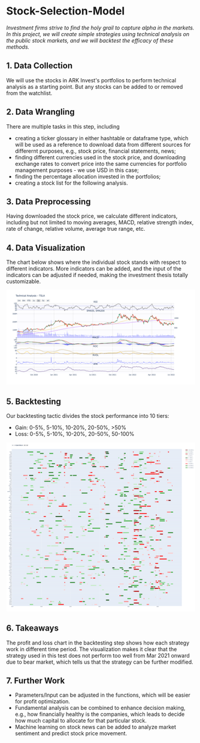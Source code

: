 # Stock-Selection-Model

*Investment firms strive to find the holy grail to capture alpha in the markets. In this project, we will create simple strategies using technical analysis on the public stock markets, and we will backtest the efficacy of these methods.*

## 1. Data Collection

We will use the stocks in ARK Invest's portfolios to perform technical analysis as a starting point. But any stocks can be added to or removed from the watchlist.

## 2. Data Wrangling

There are multiple tasks in this step, including
- creating a ticker glossary in either hashtable or dataframe type, which will be used as a reference to download data from different sources for differernt purposes, e.g., stock price, financial statements, news;
- finding different currencies used in the stock price, and downloading exchange rates to convert price into the same currencies for portfolio management purposes - we use USD in this case;
- finding the percentage allocation invested in the portfolios;
- creating a stock list for the following analysis.

## 3. Data Preprocessing

Having downloaded the stock price, we calculate different indicators, including but not limited to moving averages, MACD, relative strength index, rate of change, relative volume, average true range, etc.

## 4. Data Visualization

The chart below shows where the individual stock stands with respect to different indicators. More indicators can be added, and the input of the indicators can be adjusted if needed, making the investment thesis totally customizable.

![technical_analysis_tsla_2yr](https://github.com/hoytlui/Stock-Selection-Model/blob/main/Images/technical_analysis_TSLA_2y.png)

## 5. Backtesting

Our backtesting tactic divides the stock performance into 10 tiers:
- Gain: 0-5%, 5-10%, 10-20%, 20-50%, >50%
- Loss: 0-5%, 5-10%, 10-20%, 20-50%, 50-100%

![backtesting](https://github.com/hoytlui/Stock-Selection-Model/blob/main/Images/backtest.png)


## 6. Takeaways

The profit and loss chart in the backtesting step shows how each strategy work in different time period. The visualization makes it clear that the strategy used in this test does not perform too well from Mar 2021 onward due to bear market, which tells us that the strategy can be further modified.

## 7. Further Work

- Parameters/Input can be adjusted in the functions, which will be easier for profit optimization.
- Fundamental analysis can be combined to enhance decision making, e.g., how financially healthy is the companies, which leads to decide how much capital to allocate for that particular stock.
- Machine learning on stock news can be added to analyze market sentiment and predict stock price movement.

